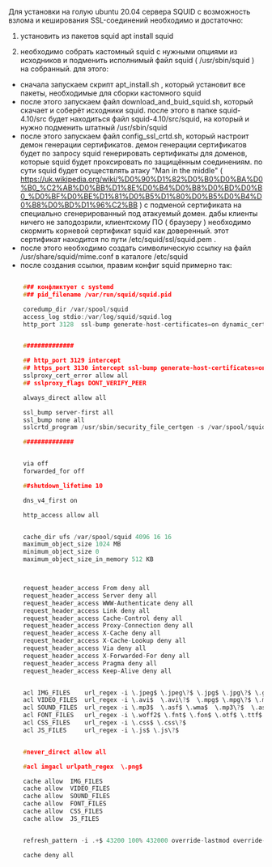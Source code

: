 
Для установки на голую ubuntu 20.04 сервера SQUID с возможность взлома и кеширования SSL-соединений
необходимо и достаточно:

1) установить из пакетов squid 
apt install squid

2) необходимо собрать кастомный squid с нужными опциями из исходников и подменить исполнимый файл
squid ( /usr/sbin/squid ) на собранный.
для этого:
- сначала запускаем скрипт apt_install.sh , который установит все пакеты, необходимые для сборки кастомного squid
- после этого запускаем файл download_and_buid_squid.sh, который скачает и соберёт исходники squid.
после этого в папке squid-4.10/src будет находиться файл squid-4.10/src/squid, на который и нужно подменить
штатный /usr/sbin/squid
- после этого запускаем файл config_ssl_crtd.sh, который настроит демон генерации сертификатов.
демон генерации сертификатов будет по запросу squid генерировать сертификаты для доменов, которые 
squid будет проксировать по защищённым соединениям. по сути squid будет осуществлять атаку "Man in the middle"
( https://uk.wikipedia.org/wiki/%D0%90%D1%82%D0%B0%D0%BA%D0%B0_%C2%AB%D0%BB%D1%8E%D0%B4%D0%B8%D0%BD%D0%B0_%D0%BF%D0%BE%D1%81%D0%B5%D1%80%D0%B5%D0%B4%D0%B8%D0%BD%D1%96%C2%BB ) с подменой сертификата на специально сгенерированный под атакуемый домен.
дабы клиенты ничего не заподозрили, клиентскому ПО ( браузеру ) необходимо скормить корневой сертификат squid как доверенный.
этот сертификат находится по пути /etc/squid/ssl/squid.pem .
- после этого необходимо создать символическую ссылку на файл /usr/share/squid/mime.conf  в каталоге /etc/squid
- после создания ссылки, правим конфиг squid примерно так:


```C

    ### конфликтует с systemd
    ### pid_filename /var/run/squid/squid.pid

    coredump_dir /var/spool/squid
    access_log stdio:/var/log/squid/squid.log
    http_port 3128  ssl-bump generate-host-certificates=on dynamic_cert_mem_cache_size=64MB cert=/etc/squid/ssl/squid.pem key=/etc/squid/ssl/squid.key


    ##############

    ## http_port 3129 intercept
    ## https_port 3130 intercept ssl-bump generate-host-certificates=on dynamic_cert_mem_cache_size=64MB cert=/etc/squid/ssl/squid.pem key=/etc/squid/ssl/squid.key
    sslproxy_cert_error allow all
    ## sslproxy_flags DONT_VERIFY_PEER

    always_direct allow all

    ssl_bump server-first all
    ssl_bump none all
    sslcrtd_program /usr/sbin/security_file_certgen -s /var/spool/squid_ssl_db -M 64MB

    ##############


    via off
    forwarded_for off

    ##shutdown_lifetime 10

    dns_v4_first on

    http_access allow all


    cache_dir ufs /var/spool/squid 4096 16 16
    maximum_object_size 1024 MB
    minimum_object_size 0
    maximum_object_size_in_memory 512 KB



    request_header_access From deny all
    request_header_access Server deny all
    request_header_access WWW-Authenticate deny all
    request_header_access Link deny all
    request_header_access Cache-Control deny all
    request_header_access Proxy-Connection deny all
    request_header_access X-Cache deny all
    request_header_access X-Cache-Lookup deny all
    request_header_access Via deny all
    request_header_access X-Forwarded-For deny all
    request_header_access Pragma deny all
    request_header_access Keep-Alive deny all


    acl IMG_FILES    url_regex -i \.jpeg$ \.jpeg\?$ \.jpg$ \.jpg\?$ \.gif$ \.gif\?$ \.png$ \.png\?$
    acl VIDEO_FILES  url_regex -i \.avi$  \.avi\?$  \.mpg$ \.mpg\?$ \.mp4$ \.mp4\?$ \.swf$ \.swf\?$ \.mpeg$ \.mpeg\?$
    acl SOUND_FILES  url_regex -i \.mp3$  \.asf$ \.wma$  \.mp3\?$  \.asf\?$ \.wma\?$
    acl FONT_FILES   url_regex -i \.woff2$ \.fnt$ \.fon$ \.otf$ \.ttf$
    acl CSS_FILES    url_regex -i \.css$ \.css\?$
    acl JS_FILES     url_regex -i \.js$ \.js\?$


    #never_direct allow all

    #acl imgacl urlpath_regex  \.png$

    cache allow  IMG_FILES
    cache allow  VIDEO_FILES
    cache allow  SOUND_FILES
    cache allow  FONT_FILES
    cache allow  CSS_FILES
    cache allow  JS_FILES


    refresh_pattern -i .+$ 43200 100% 432000 override-lastmod override-expire reload-into-ims ignore-reload

    cache deny all
```



